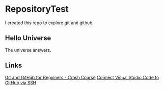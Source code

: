 # RepositoryTest
I created this repo to explore git and github.

## Hello Universe
The universe answers.

## Links
[Git and GitHub for Beginners - Crash Course](https://youtu.be/RGOj5yH7evk)
[Connect Visual Studio Code to GitHub via SSH](https://youtu.be/t8kzpvNRL30)